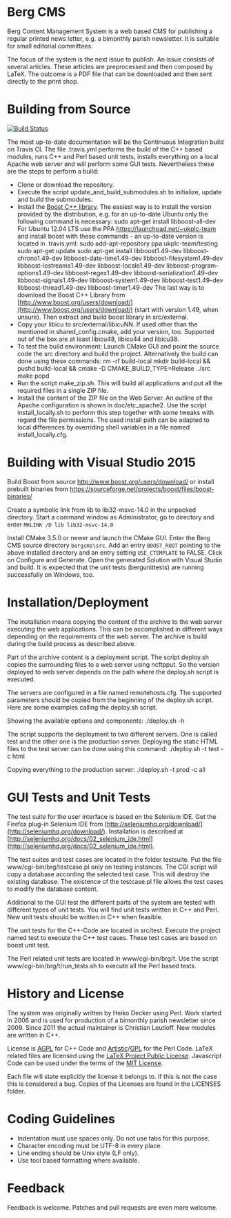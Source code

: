 Berg CMS
========

Berg Content Management System is a web based CMS for publishing a regular
printed news letter, e.g. a bimonthly parish newsletter. It is suitable
for small editorial committees.

The focus of the system is the next issue to publish. An issue consists
of several articles. These articles are preprocessed and then composed
by LaTeX. The outcome is a PDF file that can be downloaded and then
sent directly to the print shop.


Building from Source
====================

[![Build Status](https://travis-ci.org/leutloff/berg.png)](https://travis-ci.org/leutloff/berg)

The most up-to-date documentation will be the Continuous Integration build
on Travis CI. The file .travis.yml performs the build of the C++ based
modules, runs C++ and Perl based unit tests, installs everything on a
local Apache web server and will perform some GUI tests. Nevertheless these
are the steps to perform a build:

- Clone or download the repository.
- Execute the script update_and_build_submodules.sh to initialize, update and
  build the submodules.
- Install the [Boost C++ library](http://boost.org). The easiest way is to
  install the version provided by the distribution, e.g. for an up-to-date
  Ubuntu only the following command is necessary:
    sudo apt-get install libboost-all-dev
  For Ubuntu 12.04 LTS use the PPA https://launchpad.net/~ukplc-team and
  install boost with these commands - an up-to-date version is located in
  .travis.yml:
      sudo add-apt-repository ppa:ukplc-team/testing
      sudo apt-get update
      sudo apt-get install libboost1.49-dev libboost-chrono1.49-dev libboost-date-time1.49-dev libboost-filesystem1.49-dev libboost-iostreams1.49-dev libboost-locale1.49-dev libboost-program-options1.49-dev libboost-regex1.49-dev libboost-serialization1.49-dev libboost-signals1.49-dev libboost-system1.49-dev libboost-test1.49-dev libboost-thread1.49-dev libboost-timer1.49-dev
  The last way is to download the Boost C++ Library from
  [http://www.boost.org/users/download/](http://www.boost.org/users/download/)
  (start with version 1.49, when unsure). Then extract and build boost library
  in src/external.
- Copy your libicu to src/external/libicuNN. If used other than the mentioned
  in shared_config.cmake, add your version, too. Supported out of the box
  are at least libicu48, libicu44 and libicu38.
- To test the build environment:
  Launch CMake GUI and point the source code the src directory and
  build the project. Alternatively the build can done using these commands:
      rm -rf build-local
      mkdir build-local && pushd build-local && cmake -D CMAKE_BUILD_TYPE=Release ../src
      make
      popd
- Run the script make_zip.sh. This will build all applications and put all
  the required files in a single ZIP file.
- Install the content of the ZIP file on the Web Server. An outline of the
  Apache configuration is shown in doc/etc_apache2. Use the script
  install_locally.sh to perform this step together with some tweaks with
  regard the file permissions. The used install path can be adapted to
  local differences by overriding shell variables in a file named
  install_locally.cfg.


Building with Visual Studio 2015
================================

Build Boost from source http://www.boost.org/users/download/ or
install prebuilt binaries from
https://sourceforge.net/projects/boost/files/boost-binaries/

Create a symbolic link from lib to lib32-msvc-14.0 in the unpacked
directory. Start a command window as Administrator, go to directory and
enter `MKLINK /D lib lib32-msvc-14.0`

Install CMake 3.5.0 or newer and launch the CMake GUI. Enter the Berg
CMS source directory `bergcms\src`. Add an entry `BOOST_ROOT`
pointing to the above installed directory and an entry setting `USE_CTEMPLATE` to FALSE. Click on Configure and
Generate. Open the generated Solution with Visual Studio and build. It
is expected that the unit tests (bergunittests) are running successfully
on Windows, too.




Installation/Deployment
=======================

The installation means copying the content of the archive to the web server
executing the web applications. This can be accomplished in different ways depending
on the requirements of the web server. The archive is build during the build
process as described above.

Part of the archive content is a deployment script. The script deploy.sh copies
the surrounding files to a web server using ncftpput. So the version deployed
to web server depends on the path where the deploy.sh script is executed.

The servers are configured in a file named remotehosts.cfg. The supported
parameters should be copied from the beginning of the deploy.sh script. Here are
some examples calling the deploy.sh script.

Showing the available options and components:
    ./deploy.sh -h

The script supports the deployment to two different servers. One is called test
and the other one is the production server. Deploying the static HTML files to
the test server can be done using this command:
    ./deploy.sh -t test -c html

Copying everything to the production server:
    ./deploy.sh -t prod -c all


GUI Tests and Unit Tests
========================

The test suite for the user interface is based on the Selenium IDE.
Get the Firefox plug-in Selenium IDE
from [http://seleniumhq.org/download/](http://seleniumhq.org/download/).
Installation is described at
[http://seleniumhq.org/docs/02_selenium_ide.html](http://seleniumhq.org/docs/02_selenium_ide.html).

The test suites and test cases are located in the folder testsuite.
Put the file www/cgi-bin/brg/testcase.pl only on testing instances.
The CGI script will copy a database according the selected test case.
This will destroy the existing database. The existence of the testcase.pl
file allows the test cases to modify the database content.

Additional to the GUI test the different parts of the system are tested with
different types of unit tests. You will find unit tests written in C++ and
Perl. New unit tests should be written in C++ when feasible.

The unit tests for the C++-Code are located in src/test. Execute the project
named test to execute the C++ test cases. These test cases are based on
boost unit test.

The Perl related unit tests are located in www/cgi-bin/brg/t. Use the script
www/cgi-bin/brg/t/run_tests.sh to execute all the Perl based tests.


History and License
===================

The system was originally written by Heiko Decker using Perl. Work started
in 2006 and is used for production of a bimonthly parish newsletter since 2009.
Since 2011 the actual maintainer is Christian Leutloff. New modules are
written in C++.

License is [AGPL](https://www.gnu.org/licenses/agpl-3.0) for C++ Code and
[Artistic](http://www.perlfoundation.org/artistic_license_2_0)/[GPL](https://www.gnu.org/licenses/gpl-3.0)
for the Perl Code.
LaTeX related files are licensed using the [LaTeX Project Public License](http://www.latex-project.org/lppl/lppl-1-3c.html).
Javascript Code can be used under the terms of the [MIT License](https://en.wikipedia.org/wiki/MIT_License).

Each file will state explicitly the license it belongs to.
If this is not the case this is considered a bug.
Copies of the Licenses are found in the LICENSES folder.


Coding Guidelines
=================

- Indentation must use spaces only. Do not use tabs for this purpose.
- Character encoding must be UTF-8 in every place.
- Line ending should be Unix style (LF only).
- Use tool based formatting where available.


Feedback
========

Feedback is welcome. Patches and pull requests are even more welcome.
